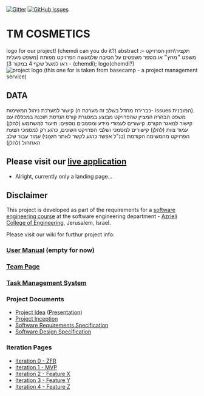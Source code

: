 
[![Gitter](https://badges.gitter.im/Join%20Chat.svg)](https://gitter.im/jce-il/group_project)
[![GitHub issues](https://img.shields.io/github/issues/jce-il/TM-COSMETICS.svg?style=flat)](https://github.com/Rut-B/TM-COSMETICS/issues)

# TM COSMETICS
logo for our project! (chemdi can you do it?)
abstract :תקציר\חזון הפרויקט – משפט ״מחץ״ או מספר משפטים על הסיבה שלמעשה הפרויקט מפותח (משפט מעלית - ראו למשל שקף 4 במקור 3)
(chemdi);
logo(chemdi?)
![project logo (this one for is taken from basecamp - a project management service)](https://www.klipfolio.com/sites/default/files/integrations/basecamp.png)


## DATA

קישור למערכת ניהול המשימות (כברירת מחדל בשלב זה מערכת ה- issues המובנית).
משפט הבהרה המציין שהפרויקט מבוצע במסגרת קורס הנדסת תוכנה במכללה עם קישור למאגר הקורס.
קישורים לעמודי מידע ומסמכים נוספים:
תיעוד למשתמש (להלן)
עמוד צוות (להלן)
קישורים למסמכי ושלבי הפרויקט השונים, כרגע רק
למסמכי הצעת הפרויקט מהמשימה הקודמת (כנ"ל אפשר כרגע לקשר לאתר חיצוני)
עמוד עבור שלב האתחול (להלן)

## Please visit our [live application](https://demo.reactstarterkit.com/)
- Alright, currently only a landing page...


## Disclaimer
This project is developed as part of the requirements for a [software engineering course](https://github.com/jce-il/se-class/wiki) at the software engineering department - [Azrieli College of Engineering](http://www.jce.ac.il/), Jerusalem, Israel.

Please visit our wiki for furthur project info: 

### [User Manual](../../wiki/user-manual) (empty for now)

### [Team Page](../../wiki/team)
### [Task Management System](https://github.com/Rut-B/TM-COSMETICS/issues)

### Project Documents
- [Project Idea](//github.com/jce-il/se-class/blob/master/ideas/2018/TM%20COSMETICS.docx) ([Presentation](https://github.com/jce-il/se-class/blob/master/ideas/2018/TM%20COSMETICS.pptx))
- [Project Inception](../../wiki/inception)
- [Software Requirements Specification](../../wiki/srs)
- [Software Design Specification](../../wiki/sds)

### Iteration Pages
- [Iteration 0 - ZFR](../../wiki/iter0-zfr)
- [Iteration 1 - MVP]()
- [Iteration 2 - Feature X]()
- [Iteration 3 - Feature Y]()
- [Iteration 4 - Feature Z]()




